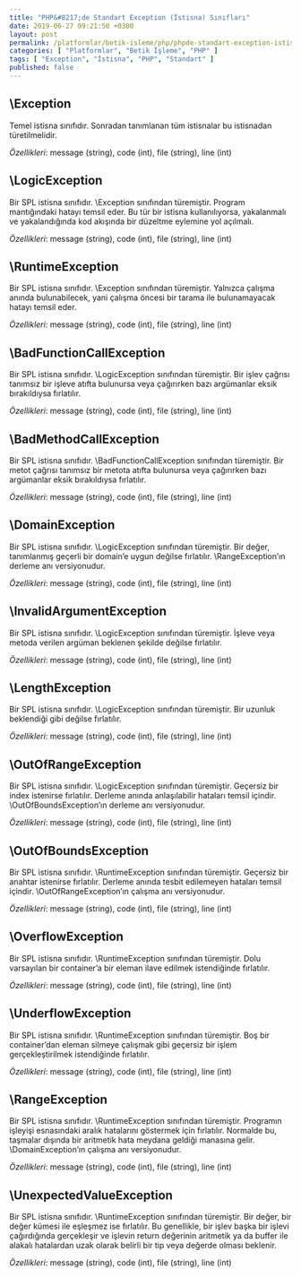 ```yaml
---
title: "PHP&#8217;de Standart Exception (İstisna) Sınıfları"
date: 2019-06-27 09:21:50 +0300
layout: post
permalink: /platformlar/betik-isleme/php/phpde-standart-exception-istisna-siniflari
categories: [ "Platformlar", "Betik İşleme", "PHP" ]
tags: [ "Exception", "İstisna", "PHP", "Standart" ]
published: false
---
```


## \\Exception

Temel istisna sınıfıdır. Sonradan tanımlanan tüm istisnalar bu istisnadan türetilmelidir.

*Özellikleri*: message (string), code (int), file (string), line (int)

## \\LogicException

Bir SPL istisna sınıfıdır. \\Exception sınıfından türemiştir. Program mantığındaki hatayı temsil eder. Bu tür bir istisna kullanılıyorsa, yakalanmalı ve yakalandığında kod akışında bir düzeltme eylemine yol açılmalı.

*Özellikleri*: message (string), code (int), file (string), line (int)

## \\RuntimeException

Bir SPL istisna sınıfıdır. \\Exception sınıfından türemiştir. Yalnızca çalışma anında bulunabilecek, yani çalışma öncesi bir tarama ile bulunamayacak hatayı temsil eder.

*Özellikleri*: message (string), code (int), file (string), line (int)

## \\BadFunctionCallException

Bir SPL istisna sınıfıdır. \\LogicException sınıfından türemiştir. Bir işlev çağrısı tanımsız bir işleve atıfta bulunursa veya çağırırken bazı argümanlar eksik bırakıldıysa fırlatılır.

*Özellikleri*: message (string), code (int), file (string), line (int)

## \\BadMethodCallException

Bir SPL istisna sınıfıdır. \\BadFunctionCallException sınıfından türemiştir. Bir metot çağrısı tanımsız bir metota atıfta bulunursa veya çağırırken bazı argümanlar eksik bırakıldıysa fırlatılır.

*Özellikleri*: message (string), code (int), file (string), line (int)

## \\DomainException

Bir SPL istisna sınıfıdır. \\LogicException sınıfından türemiştir. Bir değer, tanımlanmış geçerli bir domain’e uygun değilse fırlatılır. \\RangeException’ın derleme anı versiyonudur.

*Özellikleri*: message (string), code (int), file (string), line (int)

## \\InvalidArgumentException

Bir SPL istisna sınıfıdır. \\LogicException sınıfından türemiştir. İşleve veya metoda verilen argüman beklenen şekilde değilse fırlatılır.

*Özellikleri*: message (string), code (int), file (string), line (int)

## \\LengthException

Bir SPL istisna sınıfıdır. \\LogicException sınıfından türemiştir. Bir uzunluk beklendiği gibi değilse fırlatılır.

*Özellikleri*: message (string), code (int), file (string), line (int)

## \\OutOfRangeException

Bir SPL istisna sınıfıdır. \\LogicException sınıfından türemiştir. Geçersiz bir index istenirse fırlatılır. Derleme anında anlaşılabilir hataları temsil içindir. \\OutOfBoundsException’ın derleme anı versiyonudur.

*Özellikleri*: message (string), code (int), file (string), line (int)

## \\OutOfBoundsException

Bir SPL istisna sınıfıdır. \\RuntimeException sınıfından türemiştir. Geçersiz bir anahtar istenirse fırlatılır. Derleme anında tesbit edilemeyen hataları temsil içindir. \\OutOfRangeException’ın çalışma anı versiyonudur.

*Özellikleri*: message (string), code (int), file (string), line (int)

## \\OverflowException

Bir SPL istisna sınıfıdır. \\RuntimeException sınıfından türemiştir. Dolu varsayılan bir container’a bir eleman ilave edilmek istendiğinde fırlatılır.

*Özellikleri*: message (string), code (int), file (string), line (int)

## \\UnderflowException

Bir SPL istisna sınıfıdır. \\RuntimeException sınıfından türemiştir. Boş bir container’dan eleman silmeye çalışmak gibi geçersiz bir işlem gerçekleştirilmek istendiğinde fırlatılır.

*Özellikleri*: message (string), code (int), file (string), line (int)

## \\RangeException

Bir SPL istisna sınıfıdır. \\RuntimeException sınıfından türemiştir. Programın işleyişi esnasındaki aralık hatalarını göstermek için fırlatılır. Normalde bu, taşmalar dışında bir aritmetik hata meydana geldiği manasına gelir. \\DomainException’ın çalışma anı versiyonudur.

*Özellikleri*: message (string), code (int), file (string), line (int)

## \\UnexpectedValueException

Bir SPL istisna sınıfıdır. \\RuntimeException sınıfından türemiştir. Bir değer, bir değer kümesi ile eşleşmez ise fırlatılır. Bu genellikle, bir işlev başka bir işlevi çağırdığında gerçekleşir ve işlevin return değerinin aritmetik ya da buffer ile alakalı hatalardan uzak olarak belirli bir tip veya değerde olması beklenir.

*Özellikleri*: message (string), code (int), file (string), line (int)